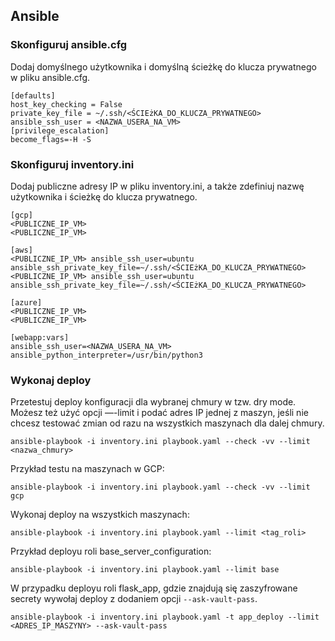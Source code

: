 ## Ansible

### Skonfiguruj ansible.cfg

Dodaj domyślnego użytkownika i domyślną ścieżkę do klucza prywatnego w pliku ansible.cfg.

```
[defaults]
host_key_checking = False
private_key_file = ~/.ssh/<ŚCIEżKA_DO_KLUCZA_PRYWATNEGO>
ansible_ssh_user = <NAZWA_USERA_NA_VM>
[privilege_escalation]
become_flags=-H -S

```

### Skonfiguruj inventory.ini

Dodaj publiczne adresy IP w pliku inventory.ini, a także zdefiniuj nazwę użytkownika i ścieżkę do klucza prywatnego.

```
[gcp]
<PUBLICZNE_IP_VM>
<PUBLICZNE_IP_VM>

[aws]
<PUBLICZNE_IP_VM> ansible_ssh_user=ubuntu ansible_ssh_private_key_file=~/.ssh/<ŚCIEżKA_DO_KLUCZA_PRYWATNEGO>
<PUBLICZNE_IP_VM> ansible_ssh_user=ubuntu ansible_ssh_private_key_file=~/.ssh/<ŚCIEżKA_DO_KLUCZA_PRYWATNEGO>

[azure]
<PUBLICZNE_IP_VM>
<PUBLICZNE_IP_VM>

[webapp:vars]
ansible_ssh_user=<NAZWA_USERA_NA_VM>
ansible_python_interpreter=/usr/bin/python3

```

### Wykonaj deploy

Przetestuj deploy konfiguracji dla wybranej chmury w tzw. dry mode. Możesz też użyć opcji —-limit i podać adres IP jednej z maszyn, jeśli nie chcesz testować zmian od razu na wszystkich maszynach dla dalej chmury.
```
ansible-playbook -i inventory.ini playbook.yaml --check -vv --limit <nazwa_chmury>
```

Przykład testu na maszynach w GCP:
```
ansible-playbook -i inventory.ini playbook.yaml --check -vv --limit gcp
```

Wykonaj deploy na wszystkich maszynach:
```
ansible-playbook -i inventory.ini playbook.yaml --limit <tag_roli>
```

Przykład deployu roli base_server_configuration:
```
ansible-playbook -i inventory.ini playbook.yaml --limit base
```

W przypadku deployu roli flask_app, gdzie znajdują się zaszyfrowane secrety wywołaj deploy z dodaniem opcji `--ask-vault-pass`.
```
ansible-playbook -i inventory.ini playbook.yaml -t app_deploy --limit <ADRES_IP_MASZYNY> --ask-vault-pass
```

